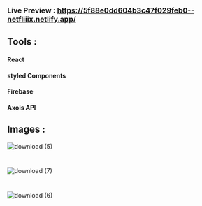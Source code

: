 
### Live Preview : https://5f88e0dd604b3c47f029feb0--netfliiix.netlify.app/

## Tools : 
#### React
#### styled Components
#### Firebase
#### Axois API

## Images : 
![download (5)](https://user-images.githubusercontent.com/43346326/100550789-045a5480-3285-11eb-81dc-692aeb2efa0d.png)
#
![download (7)](https://user-images.githubusercontent.com/43346326/100550792-07eddb80-3285-11eb-9362-9842579010fc.png)
#
![download (6)](https://user-images.githubusercontent.com/43346326/100550793-091f0880-3285-11eb-88bc-0280929f7261.png)






